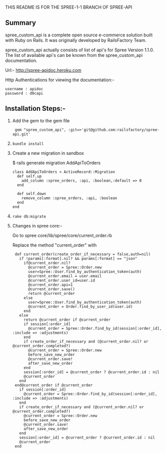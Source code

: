 THIS README IS FOR THE SPREE-1-1 BRANCH OF SPREE-API 

## Summary

spree_custom_api is a complete open source e-commerce solution built with Ruby on Rails. It was originally developed by RailsFactory Team.

spree_custom_api  actually consists of list of api's for Spree Version 1.1.0. The list of available api's can be known from the spree_custom_api documentation.
 
Url:- http://spree-apidoc.heroku.com

Http Authentications for viewing the documentation:-

    username : apidoc
    password : d0capi


## Installation Steps:-

1. Add the gem to the gem file

        gem "spree_custom_api", :git=>'git@github.com:railsfactory/spree-api.git'

2. `bundle install`

3. Create a new migration in sandbox
      
      $ rails generate migration AddApiToOrders 

       class AddApiToOrders < ActiveRecord::Migration
         def self.up
           add_column :spree_orders, :api, :boolean,:default => 0
         end

         def self.down
           remove_column :spree_orders, :api, :boolean
         end
       end

4. `rake db:migrate`

5. Changes in spree core:-
 
   Go to spree core/lib/spree/core/current_order.rb

   Replace the method "current_order" with 


        def current_order(create_order_if_necessary = false,auth=nil)
          if !params[:format].nil? && params[:format] == "json" 
            if@current_order.nil?
              @current_order = Spree::Order.new
              user=Spree::User.find_by_authentication_token(auth)
              @current_order.email = user.email
              @current_order.user_id=user.id
              @current_order.api=1
              @current_order.save()
              return @current_order
            else
              user=Spree::User.find_by_authentication_token(auth)
              @current_order = Order.find_by_user_id(user.id)
            end
          else
            return @current_order if @current_order
            if session[:order_id]
              @current_order = Spree::Order.find_by_id(session[:order_id], :include => :adjustments)
            end
            if create_order_if_necessary and (@current_order.nil? or @current_order.completed?)
              @current_order = Spree::Order.new
              before_save_new_order
              @current_order.save!
              after_save_new_order
            end
            session[:order_id] = @current_order ? @current_order.id : nil
            @current_order
          end
        end@current_order if @current_order
          if session[:order_id]
            @current_order = Spree::Order.find_by_id(session[:order_id], :include => :adjustments)
          end
          if create_order_if_necessary and (@current_order.nil? or @current_order.completed?)
            @current_order = Spree::Order.new
            before_save_new_order
            @current_order.save!
            after_save_new_order
          end
          session[:order_id] = @current_order ? @current_order.id : nil
          @current_order
        end

